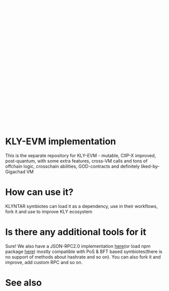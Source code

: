 <div align="center">

<img src="./images/KLY-EVM_Preview.gif">

</div>

<br/>

# KLY-EVM implementation

This is the separate repository for KLY-EVM - mutable, CIIP-X improved, post-quantum, with some extra features, cross-VM calls and tons of offchain logic, crosschain abilities, GOD-contracts and definitely liked-by-Gigachad VM

# How can use it?

KLYNTAR symbiotes can load it as a dependency, use in their workflows, fork it and use to improve KLY ecosystem

# Is there any additional tools for it

Sure! We also have a JSON-RPC2.0 implementation <a href="https://github.com/KLYN74R/KlyntarEVMJsonRPC">here</a>(or load npm package <a href="https://www.npmjs.com/package/@klyntar/klyntarevmjsonrpc">here</a>) mostly compatible with PoS & BFT based symbiotes(there is no support of methods about hashrate and so on). You can also fork it and improve, add custom RPC and so on.


# See also